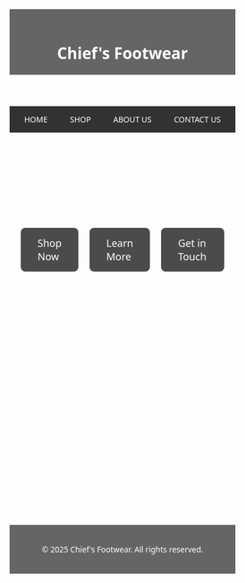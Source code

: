 
<!DOCTYPE html>
<html lang="en">
<head>
  <meta charset="UTF-8">
  <meta name="viewport" content="width=device-width, initial-scale=1.0">
  <title>Chief's Footwear</title>
  <style>
    * {
      margin: 0;
      padding: 0;
      box-sizing: border-box;
      font-family: 'Segoe UI', Tahoma, Geneva, Verdana, sans-serif;
    }
    body {
      background: url('graffiti_background.jpg') no-repeat center center fixed;
      background-size: cover;
      color: white;
    }
    header {
      background-color: rgba(0,0,0,0.6);
      color: white;
      padding: 20px;
      text-align: center;
    }
    nav {
      background-color: rgba(0,0,0,0.8);
      display: flex;
      justify-content: center;
    }
    nav a {
      color: white;
      padding: 14px 20px;
      text-decoration: none;
    }
    nav a:hover {
      background-color: rgba(255,255,255,0.2);
    }
    .container {
      padding: 20px;
    }
    .grid {
      display: grid;
      grid-template-columns: repeat(auto-fit, minmax(250px, 1fr));
      gap: 20px;
    }
    .product {
      background-color: rgba(255,255,255,0.1);
      padding: 15px;
      border-radius: 10px;
      box-shadow: 0 2px 10px rgba(0,0,0,0.3);
      transition: transform 0.3s ease;
    }
    .product:hover {
      transform: translateY(-5px);
    }
    .product img {
      width: 100%;
      border-radius: 10px;
      margin-bottom: 10px;
    }
    form {
      background-color: rgba(255,255,255,0.1);
      padding: 20px;
      border-radius: 10px;
      box-shadow: 0 2px 10px rgba(0,0,0,0.3);
      margin-top: 30px;
    }
    form input, form select {
      width: 100%;
      padding: 12px;
      margin: 10px 0;
      border-radius: 5px;
      border: none;
    }
    form button {
      padding: 12px 20px;
      background-color: black;
      color: white;
      border: none;
      border-radius: 5px;
      cursor: pointer;
    }
    form button:hover {
      background-color: white;
      color: black;
    }
    footer {
      background-color: rgba(0,0,0,0.6);
      color: white;
      text-align: center;
      padding: 20px;
      margin-top: 40px;
    }
    .hidden { display: none; }
    .home-buttons {
      display: flex;
      justify-content: center;
      gap: 20px;
      margin-top: 40px;
    }
    .home-buttons a {
      background-color: rgba(0,0,0,0.7);
      color: white;
      padding: 15px 30px;
      text-decoration: none;
      border-radius: 8px;
      font-size: 18px;
    }
    .home-buttons a:hover {
      background-color: rgba(255,255,255,0.2);
    }
  </style>
</head>
<body>
  <header>
    <h1>Chief's Footwear</h1>
  </header>

  <nav>
    <a href="#home" onclick="showPage('home')">HOME</a>
    <a href="#shop" onclick="showPage('shop')">SHOP</a>
    <a href="#about" onclick="showPage('about')">ABOUT US</a>
    <a href="#contact" onclick="showPage('contact')">CONTACT US</a>
  </nav>

  <div class="container">
    <div id="home" class="page">
      <h2>Welcome to Chief's Footwear</h2>
      <p>Step into the culture. Exclusive sneakers, all in one place.</p>
      <div class="home-buttons">
        <a href="#" onclick="showPage('shop')">Shop Now</a>
        <a href="#" onclick="showPage('about')">Learn More</a>
        <a href="#" onclick="showPage('contact')">Get in Touch</a>
      </div>
    </div>

    <div id="shop" class="page hidden">
      <h2>Shop Sneakers</h2>
      <div class="grid">
        <!-- Sneaker product cards go here (same as before) -->
      </div>
      <!-- Pre-order form goes here (same as before) -->
    </div>

    <div id="about" class="page hidden">
      <h2>About Us</h2>
      <p>Welcome to Chief's Footwear – your go-to online sneaker shop. We offer premium and exclusive sneakers to match your streetwear style. Shop conveniently and pre-order limited editions from the comfort of your home.</p>
    </div>

    <div id="contact" class="page hidden">
      <h2>Contact Us</h2>
      <p>Phone: +267 77545281</p>
      <p>Email: <a href="mailto:nntshosa@gmail.com">nntshosa@gmail.com</a></p>
    </div>
  </div>

  <footer>
    <p>&copy; 2025 Chief's Footwear. All rights reserved.</p>
  </footer>

  <script>
    function showPage(pageId) {
      document.querySelectorAll('.page').forEach(page => {
        page.classList.add('hidden');
      });
      document.getElementById(pageId).classList.remove('hidden');
    }

    // Show home by default
    window.onload = () => showPage('home');
  </script>
</body>
</html>
